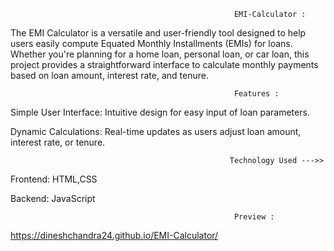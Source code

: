                                                       EMI-Calculator :

The EMI Calculator is a versatile and user-friendly tool designed to help users easily compute Equated Monthly Installments (EMIs) for loans. Whether you're planning for a home loan, personal loan, or car loan, this project provides a straightforward interface to calculate monthly payments based on loan amount, interest rate, and tenure.

                                                      Features :

Simple User Interface: Intuitive design for easy input of loan parameters.

Dynamic Calculations: Real-time updates as users adjust loan amount, interest rate, or tenure.

                                                     Technology Used --->>

Frontend: HTML,CSS

Backend: JavaScript

                                                      Preview :
https://dineshchandra24.github.io/EMI-Calculator/

